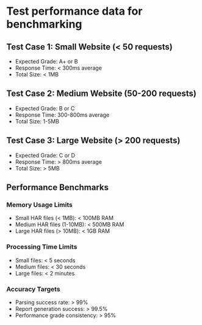 # Test performance data for benchmarking

## Test Case 1: Small Website (< 50 requests)
- Expected Grade: A+ or B
- Response Time: < 300ms average
- Total Size: < 1MB

## Test Case 2: Medium Website (50-200 requests) 
- Expected Grade: B or C
- Response Time: 300-800ms average
- Total Size: 1-5MB

## Test Case 3: Large Website (> 200 requests)
- Expected Grade: C or D
- Response Time: > 800ms average
- Total Size: > 5MB

## Performance Benchmarks

### Memory Usage Limits
- Small HAR files (< 1MB): < 100MB RAM
- Medium HAR files (1-10MB): < 500MB RAM  
- Large HAR files (> 10MB): < 1GB RAM

### Processing Time Limits
- Small files: < 5 seconds
- Medium files: < 30 seconds
- Large files: < 2 minutes

### Accuracy Targets
- Parsing success rate: > 99%
- Report generation success: > 99.5%
- Performance grade consistency: > 95%
